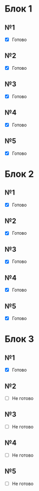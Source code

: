 # Блок 1
## №1
- [x] Готово
## №2
- [x] Готово
## №3
- [x] Готово
## №4
- [x] Готово
## №5
- [x] Готово

# Блок 2
## №1
- [x] Готово
## №2
- [x] Готово
## №3
- [x] Готово
## №4
- [x] Готово
## №5
- [x] Готово

# Блок 3
## №1
- [x] Готово
## №2
- [ ] Не готово
## №3
- [ ] Не готово
## №4
- [ ] Не готово
## №5
- [ ] Не готово